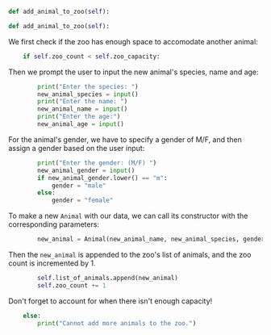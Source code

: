 ﻿<!--title={Code for Adding an animal to the zoo}-->
<!--badges={Python:18}-->

<!--concepts={Class Variable, Using Objects, Python Objects, Getter Setter and Deleter, Constructors}-->

```python
def add_animal_to_zoo(self):
```

```python
def add_animal_to_zoo(self):
```

We first check if the zoo has enough space to accomodate another animal:

```python
    if self.zoo_count < self.zoo_capacity:
```

Then we prompt the user to input the new animal's species, name and age:

```python
        print("Enter the species: ")
        new_animal_species = input()
        print("Enter the name: ")
        new_animal_name = input()
        print("Enter the age:")
        new_animal_age = input()
```

For the animal's gender, we have to specify a gender of M/F, and then assign a gender based on the user input:

```python
        print("Enter the gender: (M/F) ")
        new_animal_gender = input()
        if new_animal_gender.lower() == "m":
            gender = "male"
        else:
            gender = "female"
```

To make a new `Animal` with our data, we can call its constructor with the corresponding parameters:

```python
        new_animal = Animal(new_animal_name, new_animal_species, gender, new_animal_age)
```

Then the `new_animal` is appended to the zoo's list of animals, and the zoo count is incremented by 1.

```python
        self.list_of_animals.append(new_animal)
        self.zoo_count += 1
```

Don't forget to account for when there isn't enough capacity!

```python
    else:
        print("Cannot add more animals to the zoo.")
```
